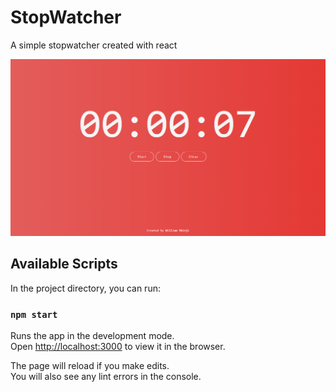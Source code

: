 # StopWatcher

A simple stopwatcher created with react

![alt text](https://raw.githubusercontent.com/iwilliam317/stopwatcher/master/public/print.png)

## Available Scripts

In the project directory, you can run:

### `npm start`

Runs the app in the development mode.<br>
Open [http://localhost:3000](http://localhost:3000) to view it in the browser.

The page will reload if you make edits.<br>
You will also see any lint errors in the console.
